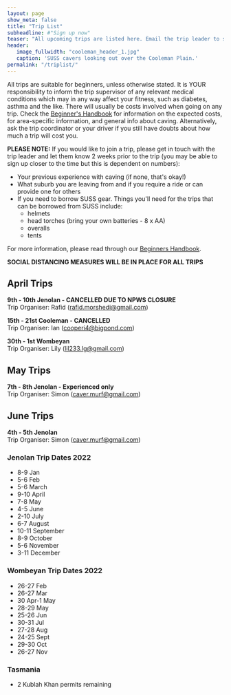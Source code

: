 ```yaml
---
layout: page
show_meta: false
title: "Trip List"
subheadline: #"Sign up now"
teaser: "All upcoming trips are listed here. Email the trip leader to sign up."
header:
   image_fullwidth: "cooleman_header_1.jpg"
   caption: 'SUSS cavers looking out over the Cooleman Plain.'
permalink: "/triplist/"
---
```


<!-- To Do convert this to auto genarage from a yaml file -->

All trips are suitable for beginners, unless otherwise stated.  It is YOUR responsibility to inform the trip supervisor of any relevant medical
conditions which may in any way affect your fitness, such as diabetes,
asthma and the like. There will usually be costs involved when going on any trip. Check the <a href="/assets/handbook.pdf">Beginner's Handbook</a>
for information on the expected costs, for area-specific information, and general info about caving. Alternatively, ask the trip coordinator or your driver
if you still have doubts about how much a trip will cost you.

**PLEASE NOTE:**
If you would like to join a trip, please get in touch with the trip leader and let them know 2 weeks prior to the trip (you may be able to sign up closer to the time but this is dependent on numbers):

-   Your previous experience with caving (if none, that's okay!)
-   What suburb you are leaving from and if you require a ride or can provide one for others
-   If you need to borrow SUSS gear. Things you'll need for the trips that can be borrowed from SUSS include:
    -   helmets
    -   head torches (bring your own batteries - 8 x AA)
    -   overalls
    -   tents

For more information, please read through our [Beginners Handbook](/assets/handbook.pdf).

**SOCIAL DISTANCING MEASURES WILL BE IN PLACE FOR ALL TRIPS**

## April Trips 

**9th - 10th Jenolan - CANCELLED DUE TO NPWS CLOSURE**  
Trip Organiser: Rafid (rafid.morshedi@gmail.com) 

**15th - 21st Cooleman - CANCELLED**  
Trip Organiser: Ian (cooperi4@bigpond.com) 

**30th - 1st Wombeyan**  
Trip Organiser: Lily (lil233.lg@gmail.com) 

## May Trips 

**7th - 8th Jenolan - Experienced only**  
Trip Organiser: Simon (caver.murf@gmail.com) 

## June Trips 

**4th - 5th Jenolan**  
Trip Organiser: Simon (caver.murf@gmail.com) 

### Jenolan Trip Dates 2022  

- 8-9 Jan
- 5-6 Feb
- 5-6 March
- 9-10 April
- 7-8 May
- 4-5 June
- 2-10 July
- 6-7 August
- 10-11 September
- 8-9 October
- 5-6 November
- 3-11 December

### Wombeyan Trip Dates 2022

- 26-27 Feb
- 26-27 Mar
- 30 Apr-1 May
- 28-29 May
- 25-26 Jun
- 30-31 Jul
- 27-28 Aug
- 24-25 Sept
- 29-30 Oct
- 26-27 Nov

### Tasmania

- 2 Kublah Khan permits remaining
